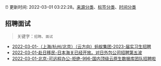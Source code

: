 :alarm_clock: 更新时间: 2022-03-01 03:22:28。[来源分类](../README.md)、[标签分类](../TAGS.md)、[时间分类](../TIMELINE.md)

## 招聘面试


> 关键字：`招聘`、`面试`



- [2022-03-01-（上海/杭州/北京）（云方向）蚂蚁集团-2023-届实习生招聘](https://www.v2ex.com/t/837096) 
- [2022-03-01-赴日移民-日本海关已经开放。对日外包公司招聘第五波](https://www.v2ex.com/t/837095) 
- [2022-03-01-北京-可远程办公-拒绝-996-国内顶级云原生数据库团队招聘啦](https://www.v2ex.com/t/837069) 